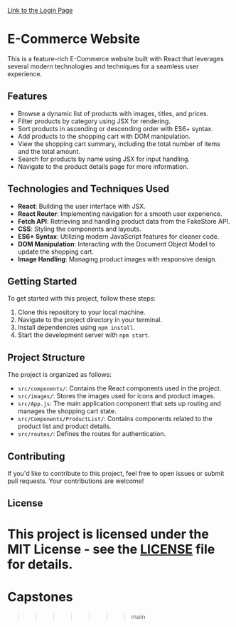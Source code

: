 [Link to the Login Page](https://651652116da52f2a7bea43a2--sage-cobbler-7a07df.netlify.app/login)

# E-Commerce Website

This is a feature-rich E-Commerce website built with React that leverages several modern technologies and techniques for a seamless user experience.

## Features

- Browse a dynamic list of products with images, titles, and prices.
- Filter products by category using JSX for rendering.
- Sort products in ascending or descending order with ES6+ syntax.
- Add products to the shopping cart with DOM manipulation.
- View the shopping cart summary, including the total number of items and the total amount.
- Search for products by name using JSX for input handling.
- Navigate to the product details page for more information.

## Technologies and Techniques Used

- **React**: Building the user interface with JSX.
- **React Router**: Implementing navigation for a smooth user experience.
- **Fetch API**: Retrieving and handling product data from the FakeStore API.
- **CSS**: Styling the components and layouts.
- **ES6+ Syntax**: Utilizing modern JavaScript features for cleaner code.
- **DOM Manipulation**: Interacting with the Document Object Model to update the shopping cart.
- **Image Handling**: Managing product images with responsive design.

## Getting Started

To get started with this project, follow these steps:

1. Clone this repository to your local machine.
2. Navigate to the project directory in your terminal.
3. Install dependencies using `npm install`.
4. Start the development server with `npm start`.

## Project Structure

The project is organized as follows:

- `src/components/`: Contains the React components used in the project.
- `src/images/`: Stores the images used for icons and product images.
- `src/App.js`: The main application component that sets up routing and manages the shopping cart state.
- `src/Components/ProductList/`: Contains components related to the product list and product details.
- `src/routes/`: Defines the routes for authentication.

## Contributing

If you'd like to contribute to this project, feel free to open issues or submit pull requests. Your contributions are welcome!

## License

This project is licensed under the MIT License - see the [LICENSE](LICENSE) file for details.
=======
# Capstones
>>>>>>> main
